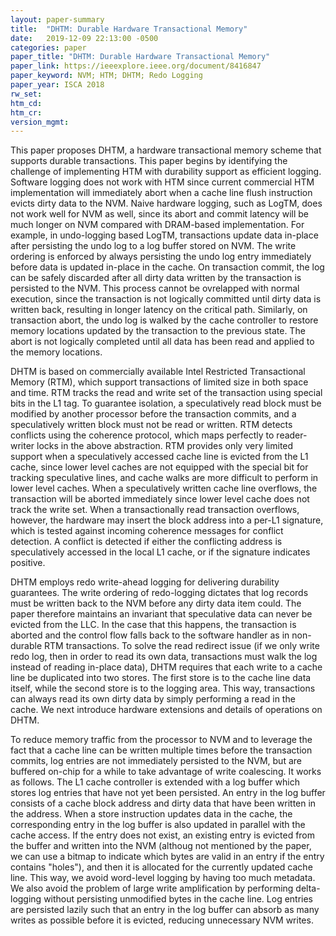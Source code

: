 ```yaml
---
layout: paper-summary
title:  "DHTM: Durable Hardware Transactional Memory"
date:   2019-12-09 22:13:00 -0500
categories: paper
paper_title: "DHTM: Durable Hardware Transactional Memory"
paper_link: https://ieeexplore.ieee.org/document/8416847
paper_keyword: NVM; HTM; DHTM; Redo Logging
paper_year: ISCA 2018
rw_set:
htm_cd:
htm_cr:
version_mgmt:
---
```


This paper proposes DHTM, a hardware transactional memory scheme that supports durable transactions. This paper begins by
identifying the challenge of implementing HTM with durability support as efficient logging. Software logging does not work
with HTM since current commercial HTM implementation will immediately abort when a cache line flush instruction evicts dirty
data to the NVM. Naive hardware logging, such as LogTM, does not work well for NVM as well, since its abort and commit 
latency will be much longer on NVM compared with DRAM-based implementation. For example, in undo-logging based LogTM,
transactions update data in-place after persisting the undo log to a log buffer stored on NVM. The write ordering is enforced
by always persisting the undo log entry immediately before data is updated in-place in the cache. On transaction commit,
the log can be safely discarded after all dirty data written by the transaction is persisted to the NVM. This process cannot
be ovrelapped with normal execution, since the transaction is not logically committed until dirty data is written back, 
resulting in longer latency on the critical path. Similarly, on transaction abort, the undo log is walked by the cache 
controller to restore memory locations updated by the transaction to the previous state. The abort is not logically completed
until all data has been read and applied to the memory locations.

DHTM is based on commercially available Intel Restricted Transactional Memory (RTM), which support transactions of limited
size in both space and time. RTM tracks the read and write set of the transaction using special bits in the L1 tag. To 
guarantee isolation, a speculatively read block must be modified by another processor before the transaction commits,
and a speculatively written block must not be read or written. RTM detects conflicts using the coherence protocol, which 
maps perfectly to reader-writer locks in the above abstraction. RTM provides only very limited support when a speculatively
accessed cache line is evicted from the L1 cache, since lower level caches are not equipped with the special bit for 
tracking speculative lines, and cache walks are more difficult to perform in lower level caches. When a speculatively
written cache line overflows, the transaction will be aborted immediately since lower level cache does not track the write
set. When a transactionally read transaction overflows, however, the hardware may insert the block address into a per-L1
signature, which is tested against incoming coherence messages for conflict detection. A conflict is detected if either
the conflicting address is speculatively accessed in the local L1 cache, or if the signature indicates positive. 

DHTM employs redo write-ahead logging for delivering durability guarantees. The write ordering of redo-logging dictates 
that log records must be written back to the NVM before any dirty data item could. The paper therefore maintains an invariant
that speculative data can never be evicted from the LLC. In the case that this happens, the transaction is aborted and 
the control flow falls back to the software handler as in non-durable RTM transactions. To solve the read redirect issue
(if we only write redo log, then in order to read its own data, transactions must walk the log instead of reading in-place
data), DHTM requires that each write to a cache line be duplicated into two stores. The first store is to the cache line
data itself, while the second store is to the logging area. This way, transactions can always read its own dirty data
by simply performing a read in the cache. We next introduce hardware extensions and details of operations on DHTM.

To reduce memory traffic from the processor to NVM and to leverage the fact that a cache line can be written multiple times
before the transaction commits, log entries are not immediately persisted to the NVM, but are buffered on-chip for a while
to take advantage of write coalescing. It works as follows. The L1 cache controller is extended with a log buffer which
stores log entries that have not yet been persisted. An entry in the log buffer consists of a cache block address and 
dirty data that have been written in the address. When a store instruction updates data in the cache, the corresponding 
entry in the log buffer is also updated in parallel with the cache access. If the entry does not exist, an existing entry
is evicted from the buffer and written into the NVM (althoug not mentioned by the paper, we can use a bitmap to indicate
which bytes are valid in an entry if the entry contains "holes"), and then it is allocated for the currently updated 
cache line. This way, we avoid word-level logging by having too much metadata. We also avoid the problem of large write 
amplification by performing delta-logging without persisting unmodified bytes in the cache line. Log entries are persisted
lazily such that an entry in the log buffer can absorb as many writes as possible before it is evicted, reducing unnecessary
NVM writes. 